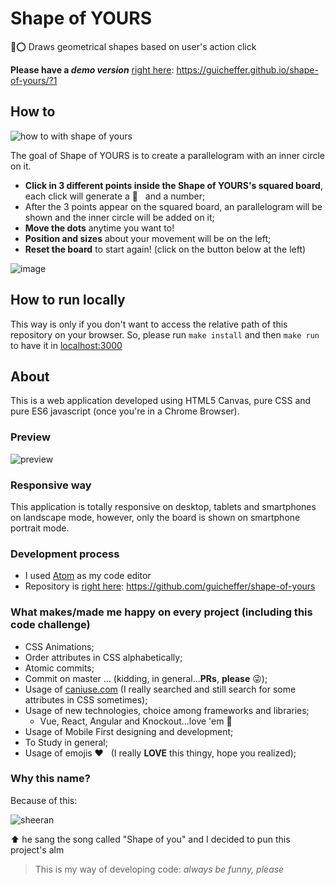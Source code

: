 # Shape of YOURS
🔷⭕️ Draws geometrical shapes based on user's action click

**Please have a _demo version_** [right here](https://guicheffer.github.io/shape-of-yours/?1): https://guicheffer.github.io/shape-of-yours/?1

## How to
![how to with shape of yours](https://user-images.githubusercontent.com/5280832/35784148-f17251ac-09fa-11e8-9e41-70d0f10e4539.gif)

The goal of Shape of YOURS is to create a parallelogram with an inner circle on it.

- **Click in 3 different points inside the Shape of YOURS's squared board**, each click will generate a 🔴 &nbsp; and a number;
- After the 3 points appear on the squared board, an parallelogram will be shown and the inner circle will be added on it;
- **Move the dots** anytime you want to!
- **Position and sizes** about your movement will be on the left;
- **Reset the board** to start again! (click on the button below at the left)

![image](https://user-images.githubusercontent.com/5280832/35598504-f25b835c-060a-11e8-9467-270f3b549442.png)

## How to run locally
This way is only if you don't want to access the relative path of this repository on your browser.
So, please run `make install` and then `make run` to have it in [localhost:3000](http://127.0.0.1:3000)

## About
This is a web application developed using HTML5 Canvas, pure CSS and pure ES6 javascript (once you're in a Chrome Browser).

### Preview
![preview](https://user-images.githubusercontent.com/5280832/35784194-a3eec90a-09fb-11e8-88e1-7ee44382ac34.png)

### Responsive way
This application is totally responsive on desktop, tablets and smartphones on landscape mode, however, only the board is shown on smartphone portrait mode.

### Development process

- I used [Atom](https://atom.io) as my code editor
- Repository is [right here](https://github.com/guicheffer/shape-of-yours): https://github.com/guicheffer/shape-of-yours

### What makes/made me happy on every project (including this code challenge)
- CSS Animations;
- Order attributes in CSS alphabetically;
- Atomic commits;
- Commit on master ... (kidding, in general...**PRs**, **please** 😜);
- Usage of [caniuse.com](caniuse.com) (I really searched and still search for some attributes in CSS sometimes);
- Usage of new technologies, choice among frameworks and libraries;
	- Vue, React, Angular and Knockout...love 'em 🖤
- Usage of Mobile First designing and development;
- To Study in general;
- Usage of emojis ❤️ &nbsp; (I really **LOVE** this thingy, hope you realized);

### Why this name?
Because of this:

![sheeran](https://user-images.githubusercontent.com/5280832/35602233-53d11558-061e-11e8-8251-f3da76354274.png)

⬆️  he sang the song called "Shape of you" and I decided to pun this project's alm

> This is my way of developing code: _always be funny, please_

